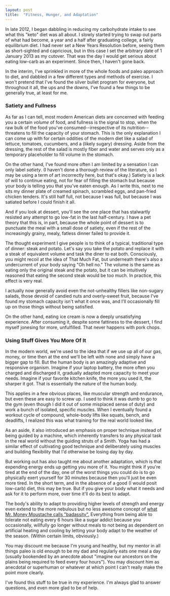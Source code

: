 ```yaml
---
layout: post
title:  "Fitness, Hunger, and Adaptation"
---
```


In late 2012, I began dabbling in reducing my carbohydrate intake to see what this "keto" diet was all about. I slowly started trying to swap out parts of what had become, a year and a half after graduating college, a fairly equilibrium diet. I had never set a New Years Resolution before, seeing them as short-sighted and capricious, but in this case I set the arbitrary date of 1 January 2013 as my cutover. That was the day I would get serious about eating low-carb as an experiment. Since then, I haven't gone back.

In the interim, I've sprinkled in more of the whole foods and paleo approach to diet, and dabbled in a few different types and methods of exercise. I won't pretend that I've found the silver bullet program for everyone, but throughout it all, the ups and the downs, I've found a few things to be generally true, at least for me. 

### Satiety and Fullness
As far as I can tell, most modern American diets are concerned with feeding you a certain *volume* of food, and fullness is the signal to stop, when the raw bulk of the food you've consumed--irrespective of its nutrition--threatens to fill the capacity of your stomach. This is the only explanation I can come up with for certain oddities of the modern diet like a salad of lettuce, tomatoes, cucumbers, and a (likely sugary) dressing. Aside from the dressing, the rest of the salad is mostly fiber and water and serves only as a temporary placeholder to fill volume in the stomach.

On the other hand, I've found more often I am limited by a sensation I can only label *satiety*. (I haven't done a thorough review of the literature, so I may be using a term of art incorrectly here, but that's okay.) Satiety is a lack of will to continue eating, not for fear of filling the stomach but because your body is telling you that you've eaten enough. As I write this, next to me sits my dinner plate of creamed spinach, scrambled eggs, and pan-fried chicken tenders. It's still half full, not because I was full, but because I was satiated before I could finish it all. 

And if you look at dessert, you'll see the one place that has stalwartly resisted any attempt to go low-fat in the last half-century. I have a pet theory that this is, in part, because the whole point of dessert is to punctuate the meal with a small dose of satiety, even if the rest of the increasingly grainy, mealy, fatless dinner failed to provide it.

The thought experiment I give people is to think of a typical, traditional type of dinner: steak and potato. Let's say you take the potato and replace it with a steak of equivalent volume and task the diner to eat both. Consciously, you might recoil at the idea of That Much Fat, but underneath there's also a undercurrent of your body saying "Oh hell no." The volume is the same as eating only the original steak and the potato, but it can be intuitively reasoned that eating the second steak would be too much. In practice, this effect is very real. 

I actually now generally avoid even the not-unhealthy fillers like non-sugary salads, those devoid of candied nuts and overly-sweet fruit, because I've found my stomach capacity isn't what it once was, and I'll occasionally fill up on those things without being satisfied. 

On the other hand, eating ice cream is now a deeply unsatisfying experience. After consuming it, despite some fattiness to the dessert, I find myself jonesing for more, unfulfilled. That never happens with pork chops. 

### Using Stuff Gives You More Of It
In the modern world, we're used to the idea that if we use up all of our gas, money, or time then at the end we'll be left with none and simply have a bigger gap to fill. But the human body is an amazingly adaptive and responsive organism. Imagine if your laptop battery, the more often you charged and discharged it, gradually adapted more capacity to meet your needs. Imagine if your favorite kitchen knife, the more you used it, the sharper it got. That is essentially the nature of the human body.

This applies in a few obvious places, like muscular strength and endurance, but even these are easy to screw up. I used to think it was dumb to go to the gym (even though I did it out of some misplaced sense of duty) and work a bunch of isolated, specific muscles. When I eventually found a workout cycle of compound, whole-body lifts like squats, bench, and deadlifts, I realized this was what training for the real world looked like. 

As an aside, it also introduced an emphasis on proper technique instead of being guided by a machine, which inherently transfers to any physical task in the real world without the guiding struts of a Smith. Yoga has had a similar effect of cultivating good technique and deliberately using muscles and building flexibility that I'd otherwise be losing day by day. 

But working out has also taught me about another adaptation, which is that expending energy ends up getting you more of it. You might think if you're tired at the end of the day, one of the worst things you could do is to go physically exert yourself for 30 minutes because then you'll just be even more tired. In the short term, and in the absence of a good (I would posit low-carb) diet, this may be true. But if you give your body what it needs and ask for it to perform more, over time it'll do its best to adapt.

The body's ability to adapt to providing higher levels of strength and energy even extend to the more nebulous but no less awesome concept of [what Mr. Money Moustache calls "badassity".](http://www.mrmoneymustache.com/2014/09/22/lessons-in-badassity-from-a-night-in-houston/) Everything from being able to tolerate not eating every 6 hours like a sugar addict because you occasionally, willfully go longer without meals to not being as dependent on artificial heating and cooling by letting your body adapt to the weather of the season. (Within certain limits, obviously.) 

You may discount me because I'm young and healthy, but my mentor in all things paleo is old enough to be my dad and regularly eats one meal a day (usually bookended by an anecdote about "imagine our ancestors on the plains being required to feed every four hours"). You may discount him as anecdotal or superhuman or whatever at which point I can't really make the point more clearly. 

I've found this stuff to be true in my experience. I'm always glad to answer questions, and even more glad to be of help. 

